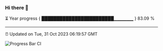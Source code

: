 ### Hi there 👋

⏳ Year progress { ████████████████████████▁▁▁▁▁▁ } 83.09 %

---

⏰ Updated on Tue, 31 Oct 2023 06:19:57 GMT

![Progress Bar CI](https://github.com/liununu/liununu/workflows/Progress%20Bar%20CI/badge.svg)
